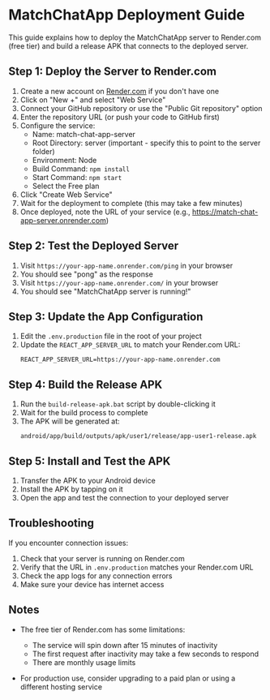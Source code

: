 # MatchChatApp Deployment Guide

This guide explains how to deploy the MatchChatApp server to Render.com (free tier) and build a release APK that connects to the deployed server.

## Step 1: Deploy the Server to Render.com

1. Create a new account on [Render.com](https://render.com) if you don't have one
2. Click on "New +" and select "Web Service"
3. Connect your GitHub repository or use the "Public Git repository" option
4. Enter the repository URL (or push your code to GitHub first)
5. Configure the service:
   - Name: match-chat-app-server
   - Root Directory: server (important - specify this to point to the server folder)
   - Environment: Node
   - Build Command: `npm install`
   - Start Command: `npm start`
   - Select the Free plan
6. Click "Create Web Service"
7. Wait for the deployment to complete (this may take a few minutes)
8. Once deployed, note the URL of your service (e.g., https://match-chat-app-server.onrender.com)

## Step 2: Test the Deployed Server

1. Visit `https://your-app-name.onrender.com/ping` in your browser
2. You should see "pong" as the response
3. Visit `https://your-app-name.onrender.com/` in your browser
4. You should see "MatchChatApp server is running!"

## Step 3: Update the App Configuration

1. Edit the `.env.production` file in the root of your project
2. Update the `REACT_APP_SERVER_URL` to match your Render.com URL:
   ```
   REACT_APP_SERVER_URL=https://your-app-name.onrender.com
   ```

## Step 4: Build the Release APK

1. Run the `build-release-apk.bat` script by double-clicking it
2. Wait for the build process to complete
3. The APK will be generated at:
   ```
   android/app/build/outputs/apk/user1/release/app-user1-release.apk
   ```

## Step 5: Install and Test the APK

1. Transfer the APK to your Android device
2. Install the APK by tapping on it
3. Open the app and test the connection to your deployed server

## Troubleshooting

If you encounter connection issues:

1. Check that your server is running on Render.com
2. Verify that the URL in `.env.production` matches your Render.com URL
3. Check the app logs for any connection errors
4. Make sure your device has internet access

## Notes

- The free tier of Render.com has some limitations:
  - The service will spin down after 15 minutes of inactivity
  - The first request after inactivity may take a few seconds to respond
  - There are monthly usage limits

- For production use, consider upgrading to a paid plan or using a different hosting service